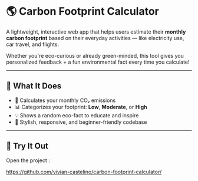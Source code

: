# 🌎 Carbon Footprint Calculator

A lightweight, interactive web app that helps users estimate their **monthly carbon footprint** based on their everyday activities — like electricity use, car travel, and flights.

Whether you're eco-curious or already green-minded, this tool gives you personalized feedback + a fun environmental fact every time you calculate!

---

## 🧠 What It Does

- 🔢 Calculates your monthly CO₂ emissions
- 📊 Categorizes your footprint: **Low**, **Moderate**, or **High**
- 💡 Shows a random eco-fact to educate and inspire
- 🎨 Stylish, responsive, and beginner-friendly codebase

---
## 🚀 Try It Out

Open the project :

 https://github.com/vivian-castelino/carbon-footprint-calculator/

